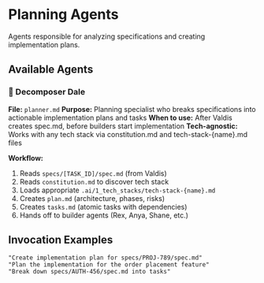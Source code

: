 # Planning Agents

Agents responsible for analyzing specifications and creating implementation plans.

## Available Agents

### 🧩 Decomposer Dale
**File:** `planner.md`
**Purpose:** Planning specialist who breaks specifications into actionable implementation plans and tasks
**When to use:** After Valdis creates spec.md, before builders start implementation
**Tech-agnostic:** Works with any tech stack via constitution.md and tech-stack-{name}.md files

**Workflow:**
1. Reads `specs/[TASK_ID]/spec.md` (from Valdis)
2. Reads `constitution.md` to discover tech stack
3. Loads appropriate `.ai/1_tech_stacks/tech-stack-{name}.md`
4. Creates `plan.md` (architecture, phases, risks)
5. Creates `tasks.md` (atomic tasks with dependencies)
6. Hands off to builder agents (Rex, Anya, Shane, etc.)

## Invocation Examples

```
"Create implementation plan for specs/PROJ-789/spec.md"
"Plan the implementation for the order placement feature"
"Break down specs/AUTH-456/spec.md into tasks"
```
